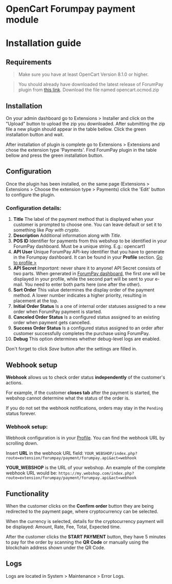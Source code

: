 # OpenCart Forumpay payment module
# Installation guide

## Requirements

> Make sure you have at least OpenCart Version 8.1.0 or higher.

> You should already have downloaded the latest release of ForumPay plugin
> from [this link](https://github.com/forumpay/opencart-payment-gateway-plugin/releases/latest).
Download the file named opencart.ocmod.zip

## Installation

On your admin dashboard go to Extensions > Installer and click on the "Upload" button to upload
the zip you downloaded. After submitting the zip file a new plugin should appear in the table bellow.
Click the green installation button and wait.

After installation of plugin is complete go to Extensions > Extensions and chose the extension type 'Payments'.
Find ForumPay plugin in the table bellow and press the green installation button.

## Configuration

Once the plugin has been installed, on the same page (Extensions > Extensions > Choose the extension type > Payments)
click the 'Edit' button to configure the plugin.

### Configuration details:

1. **Title**
   The label of the payment method that is displayed when your customer is prompted to choose one.
   You can leave default or set it to something like *Pay with crypto*.
2. **Description**
   Additional information along with *Title*.
3. **POS ID**
   Identifier for payments from this webshop to be identified in your ForumPay dashboard.
   Must be a unique string. E.g.: opencart1
4. **API User**
   Unique ForumPay API-key identifier that you have to generate in the Forumpay dashboard.
   It can be found in your **Profile** section.
   [Go to profile >](https://dashboard.forumpay.com/pay/userPaymentGateway.api_settings)
5. **API Secret**
   *Important:* never share it to anyone!
   API Secret consists of two parts. When generated in [ForumPay dashboard](https://dashboard.forumpay.com/pay/userPaymentGateway.api_settings), the first one will be displayed in your profile,
   while the second part will be sent to your e-mail. You need to enter both parts here (one after the other).
6. **Sort Order**
   This value determines the display order of the payment method.
   A lower number indicates a higher priority, resulting in placement at the top.
7. **Initial Order Status**
   Is a one of internal order statuses assigned to a new order when ForumPay payment is started.
8. **Canceled Order Status**
   Is a configured status assigned to an existing order when payment gets cancelled.
9. **Success Order Status**
   Is a configured status assigned to an order after customer successfully completes the purchase using ForumPay.
10. **Debug**
    This option determines whether debug-level logs are enabled.


Don't forget to click *Save* button after the settings are filled in.

## Webhook setup

**Webhook** allows us to check order status **independently** of the customer's actions.

For example, if the customer **closes tab** after the payment is started,
the webshop cannot determine what the status of the order is.

If you do not set the webhook notifications, orders may stay in the `Pending` status forever.

### Webhook setup:

Webhook configuration is in your [Profile](https://dashboard.forumpay.com/pay/userPaymentGateway.api_settings#webhook_notifications).
You can find the webhook URL by scrolling down.

Insert **URL** in the webhook URL field:
`YOUR_WEBSHOP/index.php?route=extension/forumpay/payment/forumpay.api&act=webhook`

**YOUR_WEBSHOP** is the URL of your webshop. An example of the complete webhook URL would be:
`https://my.webshop.com/index.php?route=extension/forumpay/payment/forumpay.api&act=webhook`

## Functionality

When the customer clicks on the **Confirm order** button they are being redirected to the payment page,
where cryptocurrency can be selected.

When the currency is selected, details for the cryptocurrency payment will be
displayed: Amount, Rate, Fee, Total, Expected time.

After the customer clicks the **START PAYMENT** button, they have 5 minutes to pay for
the order by scanning the **QR Code** or manually using the blockchain address shown under the QR Code.

## Logs

Logs are located in System > Maintenance > Error Logs.
